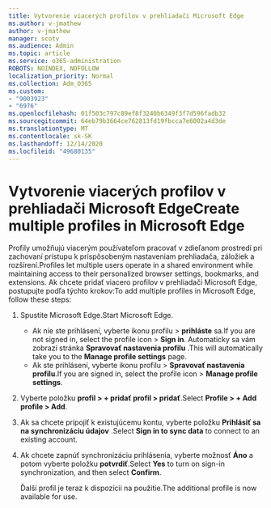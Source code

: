 ```yaml
---
title: Vytvorenie viacerých profilov v prehliadači Microsoft Edge
ms.author: v-jmathew
author: v-jmathew
manager: scotv
ms.audience: Admin
ms.topic: article
ms.service: o365-administration
ROBOTS: NOINDEX, NOFOLLOW
localization_priority: Normal
ms.collection: Adm_O365
ms.custom:
- "9003923"
- "6976"
ms.openlocfilehash: 01f503c797c89ef8f3240b6349f3f7d596fadb32
ms.sourcegitcommit: 64eb79b3664ce762813fd19fbcca7e6002a4d3de
ms.translationtype: MT
ms.contentlocale: sk-SK
ms.lasthandoff: 12/14/2020
ms.locfileid: "49680135"
---
```

# <a name="create-multiple-profiles-in-microsoft-edge"></a><span data-ttu-id="acfd4-102">Vytvorenie viacerých profilov v prehliadači Microsoft Edge</span><span class="sxs-lookup"><span data-stu-id="acfd4-102">Create multiple profiles in Microsoft Edge</span></span>

<span data-ttu-id="acfd4-103">Profily umožňujú viacerým používateľom pracovať v zdieľanom prostredí pri zachovaní prístupu k prispôsobeným nastaveniam prehliadača, záložiek a rozšírení.</span><span class="sxs-lookup"><span data-stu-id="acfd4-103">Profiles let multiple users operate in a shared environment while maintaining access to their personalized browser settings, bookmarks, and extensions.</span></span> <span data-ttu-id="acfd4-104">Ak chcete pridať viacero profilov v prehliadači Microsoft Edge, postupujte podľa týchto krokov:</span><span class="sxs-lookup"><span data-stu-id="acfd4-104">To add multiple profiles in Microsoft Edge, follow these steps:</span></span>

1. <span data-ttu-id="acfd4-105">Spustite Microsoft Edge.</span><span class="sxs-lookup"><span data-stu-id="acfd4-105">Start Microsoft Edge.</span></span>
    - <span data-ttu-id="acfd4-106">Ak nie ste prihlásení, vyberte ikonu profilu > **prihláste** sa.</span><span class="sxs-lookup"><span data-stu-id="acfd4-106">If you are not signed in, select the profile icon > **Sign in**.</span></span> <span data-ttu-id="acfd4-107">Automaticky sa vám zobrazí stránka **Spravovať nastavenia profilu** .</span><span class="sxs-lookup"><span data-stu-id="acfd4-107">This will automatically take you to the **Manage profile settings** page.</span></span>
    - <span data-ttu-id="acfd4-108">Ak ste prihlásení, vyberte ikonu profilu > **Spravovať nastavenia profilu**.</span><span class="sxs-lookup"><span data-stu-id="acfd4-108">If you are signed in, select the profile icon > **Manage profile settings**.</span></span>
2. <span data-ttu-id="acfd4-109">Vyberte položku **profil > + pridať profil > pridať**.</span><span class="sxs-lookup"><span data-stu-id="acfd4-109">Select **Profile > + Add profile > Add**.</span></span>
3. <span data-ttu-id="acfd4-110">Ak sa chcete pripojiť k existujúcemu kontu, vyberte položku **Prihlásiť sa na synchronizáciu údajov** .</span><span class="sxs-lookup"><span data-stu-id="acfd4-110">Select **Sign in to sync data** to connect to an existing account.</span></span>
4. <span data-ttu-id="acfd4-111">Ak chcete zapnúť synchronizáciu prihlásenia, vyberte možnosť **Áno** a potom vyberte položku **potvrdiť**.</span><span class="sxs-lookup"><span data-stu-id="acfd4-111">Select **Yes** to turn on sign-in synchronization, and then select **Confirm**.</span></span>

    <span data-ttu-id="acfd4-112">Ďalší profil je teraz k dispozícii na použitie.</span><span class="sxs-lookup"><span data-stu-id="acfd4-112">The additional profile is now available for use.</span></span>
